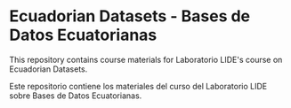 # Ecuadorian Datasets - Bases de Datos Ecuatorianas

This repository contains course materials for Laboratorio LIDE's course on Ecuadorian Datasets.

Este repositorio contiene los materiales del curso del Laboratorio LIDE sobre Bases de Datos Ecuatorianas.

